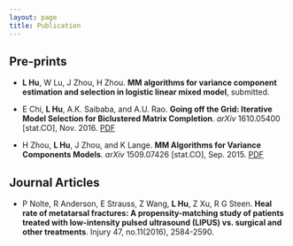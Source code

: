 ```yaml
---
layout: page
title: Publication
---
```


## Pre-prints

* **L Hu**, W Lu, J Zhou, H Zhou. **MM algorithms for variance component estimation and selection in logistic linear mixed model**, submitted.

*  E Chi, **L Hu**, A.K. Saibaba, and A.U. Rao. **Going off the Grid: Iterative Model Selection for Biclustered Matrix Completion**. _arXiv_ 1610.05400 [stat.CO], Nov. 2016. <i class="fa fa-file-pdf-o"></i> [PDF](https://arxiv.org/pdf/1610.05400.pdf)

*  H Zhou, **L Hu**, J Zhou, and K Lange. **MM Algorithms for Variance Components Models**. _arXiv_ 1509.07426 [stat.CO], Sep. 2015. <i class="fa fa-file-pdf-o"></i> [PDF](https://arxiv.org/pdf/1509.07426.pdf)


## Journal Articles

* P Nolte, R Anderson, E Strauss, Z Wang, **L Hu**, Z Xu, R G Steen. **Heal rate of metatarsal fractures: A propensity-matching study of patients treated with low-intensity pulsed ultrasound (LIPUS) vs. surgical and other treatments**. Injury 47, no.11(2016), 2584-2590.
